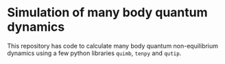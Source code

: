 # Simulation of many body quantum dynamics
This repository has code to calculate many body quantum non-equilibrium dynamics using a few python libraries `quimb`, `tenpy` and `qutip`.

